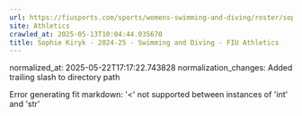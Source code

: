 ```yaml
---
url: https://fiusports.com/sports/womens-swimming-and-diving/roster/sophie-kiryk/12840/
site: Athletics
crawled_at: 2025-05-13T10:04:44.035670
title: Sophie Kiryk - 2024-25 - Swimming and Diving - FIU Athletics
---
```

normalized_at: 2025-05-22T17:17:22.743828
normalization_changes: Added trailing slash to directory path

Error generating fit markdown: '<' not supported between instances of 'int' and 'str'